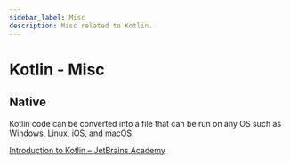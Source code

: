 ```yaml
---
sidebar_label: Misc
description: Misc related to Kotlin.
---
```


# Kotlin - Misc

## Native

Kotlin code can be converted into a file that can be run on any OS such as Windows, Linux, iOS, and macOS.

[Introduction to Kotlin – JetBrains Academy](https://hyperskill.org/learn/step/4350)